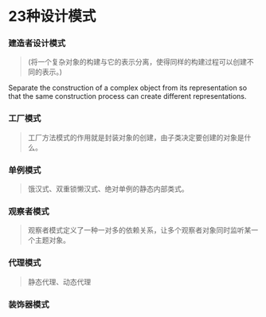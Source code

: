# 23种设计模式
### 建造者设计模式
> (将一个复杂对象的构建与它的表示分离，使得同样的构建过程可以创建不同的表示。)

Separate the construction of a complex object from its representation so that the same construction process can create different representations.
### 工厂模式
> 工厂方法模式的作用就是封装对象的创建，由子类决定要创建的对象是什么。
### 单例模式
> 饿汉式、双重锁懒汉式、绝对单例的静态内部类式。
### 观察者模式
> 观察者模式定义了一种一对多的依赖关系，让多个观察者对象同时监听某一个主题对象。
### 代理模式
> 静态代理、动态代理
### 装饰器模式